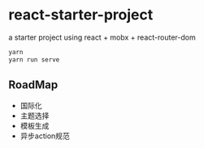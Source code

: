 # react-starter-project

a starter project using react + mobx + react-router-dom

```bash
yarn
yarn run serve
```

## RoadMap

- 国际化
- 主题选择
- 模板生成
- 异步action规范
